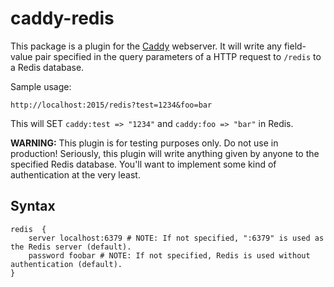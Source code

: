 # caddy-redis

This package is a plugin for the [Caddy](https://caddyserver.com) webserver. It will write any field-value pair specified in the query parameters of a HTTP request to `/redis` to a Redis database.

Sample usage: 

`http://localhost:2015/redis?test=1234&foo=bar`

This will SET `caddy:test => "1234"` and `caddy:foo => "bar"` in Redis.

**WARNING:** This plugin is for testing purposes only. Do not use in production! Seriously, this plugin will write anything given by anyone to the specified Redis database. You'll want to implement some kind of authentication at the very least.

## Syntax

```
redis  {
	server localhost:6379 # NOTE: If not specified, ":6379" is used as the Redis server (default).
	password foobar # NOTE: If not specified, Redis is used without authentication (default).
}
```
